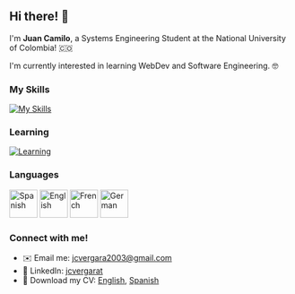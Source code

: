 ## Hi there! 👋

I'm **Juan Camilo**, a Systems Engineering Student at the National University of Colombia! 🇨🇴

I'm currently interested in learning WebDev and Software Engineering. 🤓

### My Skills
[![My Skills](https://skillicons.dev/icons?i=py,java,r,notion,github,discord)](https://skillicons.dev)

### Learning
[![Learning](https://skillicons.dev/icons?i=js,ts)](https://skillicons.dev)

### Languages
<img alt="Spanish" src="https://unpkg.com/language-icons/icons/es.svg" style="width: 50px"> <img alt="English" src="https://unpkg.com/language-icons/icons/en.svg" style="width: 50px"> <img alt="French" src="https://unpkg.com/language-icons/icons/fr.svg" style="width: 50px"> <img alt="German" src="https://unpkg.com/language-icons/icons/de.svg" style="width: 50px">

### Connect with me!

- ✉️ Email me: [jcvergara2003@gmail.com](mailto:jcvergara2003@gmail.com)
- 💼 LinkedIn: [jcvergarat](https://www.linkedin.com/in/jcvergarat/)
- 📄 Download my CV: [English](https://drive.google.com/file/d/12rUHHfLwTrYuiQZYVeAJoxWV4jIspDLr/view?usp=sharing), [Spanish](https://drive.google.com/file/d/12N_dLs37raal9uy_c9Aecb55tFIX21h5/view?usp=sharing)
